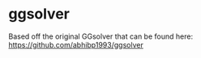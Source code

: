 # ggsolver
Based off the original GGsolver that can be found here: https://github.com/abhibp1993/ggsolver
